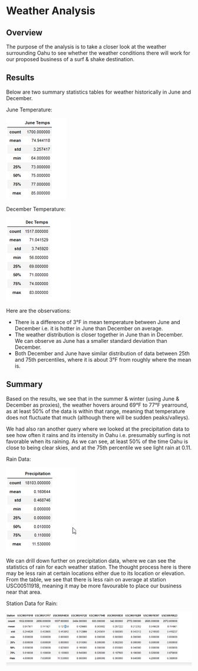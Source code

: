 # Weather Analysis

## Overview

The purpose of the analysis is to take a closer look at the weather surrounding Oahu to see whether the weather conditions there will work for our proposed business of a surf & shake destination.

## Results

Below are two summary statistics tables for weather historically in June and December.

June Temperature:

<img src="Resources/june_temp.png">

December Temperature:

<img src="Resources/dec_temp.png">

Here are the observations:

- There is a difference of 3°F in mean temperature between June and December i.e. it is hotter in June than December on average.
- The weather distribution is closer together in June than in December. We can observe as June has a smaller standard deviation than December. 
- Both December and June have similar distribution of data between 25th and 75th percentiles, where it is about 3°F from roughly where the mean is.

## Summary

Based on the results, we see that in the summer & winter (using June & December as proxies), the weather hovers around 69°F to 77°F yearround, as at least 50% of the data is within that range, meaning that temperature does not fluctuate that much (although there will be sudden peaks/valleys).

We had also ran another query where we looked at the precipitation data to see how often it rains and its intensity in Oahu i.e. presumably surfing is not favorable when its raining. As we can see, at least 50% of the time Oahu is close to being clear skies, and at the 75th percentile we see light rain at 0.11.

Rain Data:

<img src="Resources/rain.png">

We can drill down further on precipitation data, where we can see the statistics of rain for each weather station. The thought process here is there may be less rain at certain locations either due to its location or elevation. From the table, we see that there is less rain on average at station USC00511918, meaning it may be more favourable to place our business near that area.

Station Data for Rain:

<img src="Resources/station_rain.png">